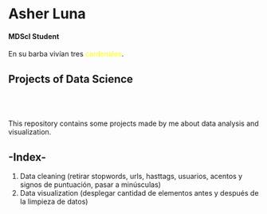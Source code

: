 # Asher Luna
#### MDScI Student
En su barba vivían tres <span style="color:yellow">cardenales</span>.

## Projects of Data Science
<br>
<br>
<br>
This repository contains some projects made by me about data analysis and visualization.

## -Index-
1. Data cleaning (retirar stopwords, urls, hasttags, usuarios, acentos y signos de puntuación, pasar a minúsculas)
2. Data visualization (desplegar cantidad de elementos antes y después de la limpieza de datos)
